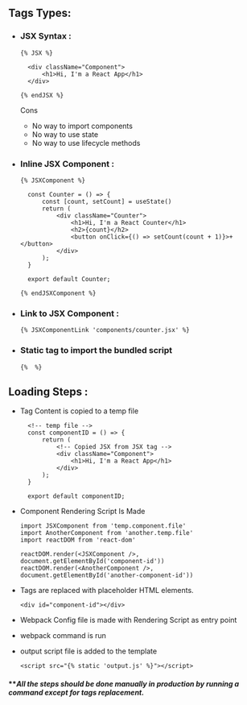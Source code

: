 ## Tags Types:
- ### JSX Syntax :

  ```
  {% JSX %}

    <div className="Component">
        <h1>Hi, I'm a React App</h1>
    </div>

  {% endJSX %}
  ```
  Cons
    - No way to import components
    - No way to use state
    - No way to use lifecycle methods



- ### Inline JSX Component :
  ```
  {% JSXComponent %}

    const Counter = () => {
        const [count, setCount] = useState()
        return (
            <div className="Counter">
                <h1>Hi, I'm a React Counter</h1>
                <h2>{count}</h2>
                <button onClick={() => setCount(count + 1)}>+</button>
            </div>
        );
    }

    export default Counter;

  {% endJSXComponent %}
  ```


- ### Link to  JSX Component :
    ```
    {% JSXComponentLink 'components/counter.jsx' %}
    ```
- ### Static tag to import the bundled script
  ```
  {%  %}
  ```

## Loading Steps :
- Tag Content is copied to a temp file
  ```
    <!-- temp file -->
    const componentID = () => {
        return (
            <!-- Copied JSX from JSX tag -->
            <div className="Component">
                <h1>Hi, I'm a React App</h1>
            </div>
        );
    }

    export default componentID;
  ```
- Component Rendering Script Is Made
  ```
  import JSXComponent from 'temp.component.file'
  import AnotherComponent from 'another.temp.file'
  import reactDOM from 'react-dom'

  reactDOM.render(<JSXComponent />, document.getElementById('component-id'))
  reactDOM.render(<AnotherComponent />, document.getElementById('another-component-id'))
  ```

- Tags are replaced with placeholder HTML elements.
  ```
  <div id="component-id"></div>
  ```
- Webpack Config file is made with Rendering Script as entry point
- webpack command is run
- output script file is added to the template
  ```
  <script src="{% static 'output.js' %}"></script>
  ```

#### *****All the steps should be done manually in production by running a command except for tags replacement.***